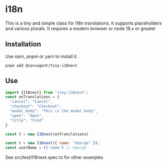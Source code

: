 # i18n

This is a tiny and simple class for i18n translations. It supports placeholders and various plurals.
It requires a modern browser or node 16.x or greater

## Installation

Use npm, pnpm or yarn to install it.

```shell
pnpm add @savvagent/tiny-i18next
```

## Use

```JavaScript
import {I18next} from 'tiny-i18next';
const enTranslations = {
  "cancel": "Cancel",
  "checkout": "Checkout",
  "modal_body": "This is the modal body",
  "open": "Open",
  "title": "Find"
}

const t = new I18next(enTranslations)

const t = new I18next({ name: "George" });
const userName = t('name') // George

```

See src/test/I18next.spec.ts for other examples
